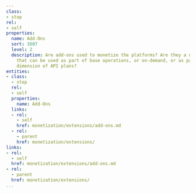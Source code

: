 ```yaml
---
class:
- stop
rel:
- self
properties:
  name: Add-Ons
  sort: 3607
  level: 2
  description: Are add-ons used to monetize the platforms? Are they a unit of value
    that can be used as part of base operations, or on-demand, or as part of any other
    dimension of API plans?
entities:
- class:
  - stop
  rel:
  - self
  properties:
    name: Add-Ons
  links:
  - rel:
    - self
    href: monetization/extensions/add-ons.md
  - rel:
    - parent
    href: monetization/extensions/
links:
- rel:
  - self
  href: monetization/extensions/add-ons.md
- rel:
  - parent
  href: monetization/extensions/
...
```

